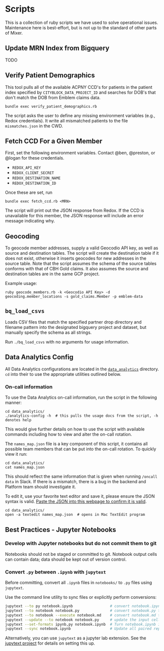 # Scripts

This is a collection of ruby scripts we have used to solve operational
issues. Maintenance here is best-effort, but is not up to the standard
of other parts of Mixer.

## Update MRN Index from Bigquery

TODO

## Verify Patient Demographics

This tool pulls all of the available ACPNY CCD's for patients in the
patient index specified by `CITYBLOCK_DATA_PROJECT_ID` and searches
for DOB's that don't match the DOB from Emblem claims data.

```
bundle exec verify_patient_demographics.rb
```

The script asks the user to define any missing environment variables
(e.g., Redox credentials). It write all mismatched patients to the file
`mismatches.json` in the CWD.

## Fetch CCD For a Given Member

First, set the following environment variables. Contact @ben,
@preston, or @logan for these credentials.

- `REDOX_API_KEY`
- `REDOX_CLIENT_SECRET`
- `REDOX_DESTINATION_NAME`
- `REDOX_DESTINATION_ID`

Once these are set, run

```
bundle exec fetch_ccd.rb <MRN>
```

The script will print out the JSON response from Redox. If the CCD is
unavailable for this member, the JSON response will include an error
message indicating why.

## Geocoding

To geocode member addresses, supply a valid Geocodio API key,
as well as source and destination tables. The script will create
the destination table if it does not exist, otherwise it inserts
geocodes for new addresses in the source table. Note that the script
assumes the schema of the source tables conforms with that of CBH
Gold claims. It also assumes the source and destination tables are
in the same GCP project.

Example usage:

```
ruby geocode_members.rb -k <Geocodio API Key> -d geocoding.member_locations -s gold_claims.Member -p emblem-data
```

## `bq_load_csvs`

Loads CSV files that match the specified partner drop directory and
filename pattern into the designated bigquery project and dataset, but
manually specify the schema as all strings.

Run `./bq_load_csvs` with no arguments for usage information.

## Data Analytics Config
All Data Analytics configurations are located in the [`data_analytics`](./data_analytics)
directory. `cd` into their to use the appropriate utilities outlined below.

### On-call information
To use the Data Analytics on-call information, run the script in the 
following manner:
```commandline
cd data_analytics/
./analytics-config -h  # this pulls the usage docs from the script, -h denotes help
```
This would give further details on how to use the script with available commands including
how to view and alter the on-call rotation.

The `names_map.json` file is a key component of this script, it contains all possible team members
that can be put into the on-call rotation. To quickly view it run:
```commandline
cd data_analytics/
cat names_map.json
```
This should reflect the same information that is given when running `/oncall data` in Slack.
If there is a mismatch, there is a bug in the backend and Platform team should investigate it.

To edit it, use your favorite text editor and save it, please ensure the JSON syntax
is valid. [Paste the JSON into this webpage to confirm it is valid](https://jsonlint.com/).
```commandline
cd data_analytics/
open -a textedit names_map.json  # opens in Mac TextEdit program
```

## Best Practices - Jupyter Notebooks
### Develop with Jupyter notebooks but do not commit them to git
Notebooks should not be staged or committed to git. Notebook output cells can contain data; data should be kept out of version control.

### Convert `.py` between `.ipynb` with `jupytext`
Before committing, convert all `.ipynb` files in `notebooks/` to `.py` files using `jupytext`.

Use the command line utility to sync files or explicitly perform conversions:

```bash
jupytext --to py notebook.ipynb                 # convert notebook.ipynb to a .py file
jupytext --to notebook notebook.py              # convert notebook.py to an .ipynb file with no outputs
jupytext --to notebook --execute notebook.md    # convert notebook.md to an .ipynb file and run it
jupytext --update --to notebook notebook.py     # update the input cells in the .ipynb file and preserve outputs and metadata
jupytext --set-formats ipynb,py notebook.ipynb  # Turn notebook.ipynb into a paired ipynb/py notebook
jupytext --sync notebook.ipynb                  # Update all paired representations of notebook.ipynb
```

Alternatively, you can use `jupytext` as a jupyter lab extension. 
See the [jupytext project](https://github.com/mwouts/jupytext) for details on setting this up.
